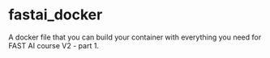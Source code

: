 # fastai_docker
A docker file that you can build your container with everything you need for FAST AI course V2 - part 1. 
